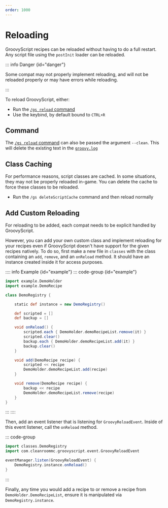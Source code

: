 ```yaml
---
order: 1000
---
```


# Reloading


GroovyScript recipes can be reloaded without having to do a full restart.
Any script file using the `postInit` loader can be reloaded.

::: info Danger {id="danger"}

Some compat may not properly implement reloading, and will not be reloaded properly or may have errors while reloading.

:::

To reload GroovyScript, either:

- Run the [`/gs reload` command](../minecraft/commands/index.md#reload)
- Use the keybind, by default bound to `CTRL+R`


## Command

The [`/gs reload` command](../minecraft/commands/index.md#reload) can also be passed the argument `--clean`.
This will delete the existing text in the [`groovy.log`](./groovy_log.md)


## Class Caching

For performance reasons, script classes are cached.
In some situations, they may not be properly reloaded in-game.
You can delete the cache to force these classes to be reloaded.

- Run the `/gs deleteScriptCache` command and then reload normally


## Add Custom Reloading

For reloading to be added, each compat needs to be explicit handled by GroovyScript.

However, you can add your own custom class and implement reloading for your recipes even if GroovyScript doesn't have support for the given recipes natively.
To do so, first make a new file in `classes` with the class containing an `add`, `remove`, and an `onReload` method.
It should have an instance created inside it for access purposes.

:::: info Example {id="example"}
::: code-group {id="example"}

```groovy [classes/DemoRegistry.groovy]
import example.DemoHolder
import example.DemoRecipe

class DemoRegistry {

    static def instance = new DemoRegistry()

    def scripted = []
    def backup = []

    void onReload() {
        scripted.each { DemoHolder.demoRecipeList.remove(it) }
        scripted.clear()
        backup.each { DemoHolder.demoRecipeList.add(it) }
        backup.clear()
    }

    void add(DemoRecipe recipe) {
        scripted << recipe
        DemoHolder.demoRecipeList.add(recipe)
    }

    void remove(DemoRecipe recipe) {
        backup << recipe
        DemoHolder.demoRecipeList.remove(recipe)
    }
}
```
:::
::::

Then, add an event listener that is listening for `GroovyReloadEvent`.
Inside of this event listener, call the `onReload` method.

::: code-group

```groovy [postInit/ReloadHelper.groovy]
import classes.DemoRegistry
import com.cleanroommc.groovyscript.event.GroovyReloadEvent

eventManager.listen(GroovyReloadEvent) {
    DemoRegistry.instance.onReload()
}
```

:::

Finally, any time you would add a recipe to or remove a recipe from `DemoHolder.DemoRecipeList`,
ensure it is manipulated via `DemoRegistry.instance`.
